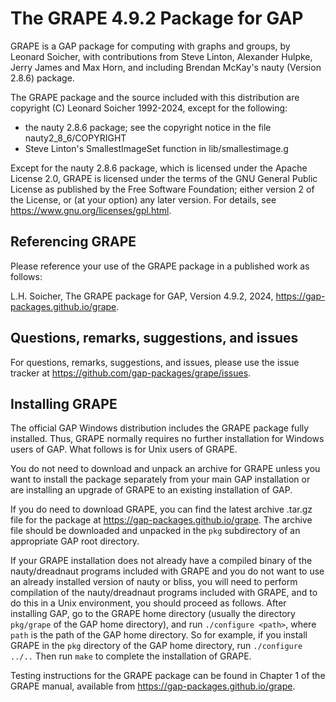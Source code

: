 
The GRAPE 4.9.2 Package for GAP
===============================

GRAPE is a GAP package for computing with graphs and groups, by 
Leonard Soicher, with contributions from Steve Linton, Alexander
Hulpke, Jerry James and Max Horn, and including Brendan McKay's nauty
(Version 2.8.6) package.

The GRAPE package and the source included with this distribution are
copyright (C) Leonard Soicher 1992-2024, except for the following:

- the nauty 2.8.6 package; see the copyright notice in the file
nauty2_8_6/COPYRIGHT
- Steve Linton's SmallestImageSet function in lib/smallestimage.g

Except for the nauty 2.8.6 package, which is licensed under the Apache
License 2.0, GRAPE is licensed under the terms of the GNU General Public
License as published by the Free Software Foundation; either version
2 of the License, or (at your option) any later version. For details,
see <https://www.gnu.org/licenses/gpl.html>.

Referencing GRAPE
-----------------

Please reference your use of the GRAPE package in a published work
as follows:

L.H. Soicher, The GRAPE package for GAP, Version 4.9.2, 2024,
<https://gap-packages.github.io/grape>.

Questions, remarks, suggestions, and issues
-------------------------------------------

For questions, remarks, suggestions, and issues, please use the 
issue tracker at <https://github.com/gap-packages/grape/issues>.

Installing GRAPE
----------------

The official GAP Windows distribution includes the GRAPE package
fully installed.  Thus, GRAPE normally requires no further installation
for Windows users of GAP. What follows is for Unix users of GRAPE.

You do not need to download and unpack an archive for GRAPE
unless you want to install the package separately from your main
GAP installation or are installing an upgrade of GRAPE to an
existing installation of GAP. 

If you do need to download GRAPE, you can find the latest archive
.tar.gz file for the package at <https://gap-packages.github.io/grape>.
The archive file should be downloaded and unpacked in the `pkg`
subdirectory of an appropriate GAP root directory.

If your GRAPE installation does not already have a compiled binary of
the nauty/dreadnaut programs included with GRAPE and you do not want
to use an already installed version of nauty or bliss, you will need to
perform compilation of the nauty/dreadnaut programs included with GRAPE,
and to do this in a Unix environment, you should proceed as follows. After
installing GAP, go to the GRAPE home directory (usually the directory
`pkg/grape` of the GAP home directory), and run `./configure <path>`,
where `path` is the path of the GAP home directory. So for example, if
you install GRAPE in the `pkg` directory of the GAP home directory, run
`./configure ../..` Then run `make` to complete the installation of GRAPE.

Testing instructions for the GRAPE package can be found in Chapter 1 of
the GRAPE manual, available from <https://gap-packages.github.io/grape>.

